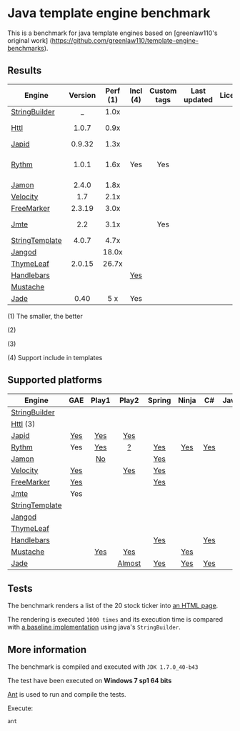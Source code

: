 # Java template engine benchmark
This is a benchmark for java template engines based on [greenlaw110's original work] (https://github.com/greenlaw110/template-engine-benchmarks).

## Results 



| Engine                                                 | Version     | Perf (1) | Incl (4)                                                  | Custom tags | Last updated | Licence | Notes           | 
| -------------------------------------------------------|:-----------:|:--------:|:---------------------------------------------------------:|:-----------:|:------------:|:-------:|:---------------:|
| [StringBuilder](stringbuilder.md)                      |    _        |   1.0x   |                                                           |             |              |         |                 | 
| [Httl](httl.md)                                        |  1.0.7      |   0.9x   |                                                           |             |              |         |Latest 1.0.11    |
| [Japid](japid.md)                                      |  0.9.32     |   1.3x   |                                                           |             |              |         |                 |
| [Rythm](rythm.md)                                      |  1.0.1      |   1.6x   | Yes                                                       | Yes         |              |         |Razor like syntax|
| [Jamon](jamon.md)                                      |  2.4.0      |   1.8x   |                                                           |             |              |         |                 |
| [Velocity](http://velocity.apache.org)                 |  1.7        |   2.1x   |                                                           |             |              |         |                 |
| [FreeMarker](freemarker.md)                            |  2.3.19     |   3.0x   |                                                           |             |              |         |                 |
| [Jmte](https://code.google.com/p/jmte/)                |  2.2        |   3.1x   |                                                           |Yes          |              |         |Latest  3.1      |
| [StringTemplate](http://www.stringtemplate.org/)       |  4.0.7      |   4.7x   |                                                           |             |              |         |                 |       
| [Jangod](jangod.md)                                    |             |  18.0x   |                                                           |             |              |         |                 |       
| [ThymeLeaf](thymeleaf.md)                              |  2.0.15     |  26.7x   |                                                           |             |              |         |                 |       
| [Handlebars](http://jknack.github.io/handlebars.java/) |             |          | [Yes](http://jknack.github.io/handlebars.java/reuse.html) |             |              |         |                 |             
| [Mustache](https://github.com/spullara/mustache.java/) |             |          |                                                           |             |              |         |                 |
| [Jade](https://github.com/neuland/jade4j)              |    0.40     |    5 x   | Yes                                                       |             |              |         |                 |


(1) The smaller, the better

(2)

(3) 

(4) Support include in templates

## Supported platforms

| Engine                                                 |                                                          GAE                                | Play1                                                                        |                      Play2                           |                                       Spring                                                                         |                    Ninja                             |                                                 C#                                                   |                             Javascript                | 
| -------------------------------------------------------|:-------------------------------------------------------------------------------------------:|:----------------------------------------------------------------------------:|:----------------------------------------------------:|:--------------------------------------------------------------------------------------------------------------------:|:----------------------------------------------------:|:----------------------------------------------------------------------------------------------------:|:-----------------------------------------------------:|
| [StringBuilder](stringbuilder.md)                      |                                                                                             |                                                                              |                                                      |                                                                                                                      |                                                      |                                                                                                      |                                                       |
| [Httl](httl.md)  (3)                                   |                                                                                             |                                                                              |                                                      |                                                                                                                      |                                                      |                                                                                                      |                                                       |
| [Japid](japid.md)                                      |[Yes](https://github.com/branaway/Japid/issues/61)                                           |[Yes](http://www.playframework.com/modules/japid)                             | [Yes](https://github.com/branaway/japid42)           |                                                                                                                      |                                                      |                                                                                                      |                                                       |
| [Rythm](rythm.md)                                      | Yes                                                                                         |[Yes](https://github.com/greenlaw110/play-rythm)                              | [?](https://github.com/greenlaw110/Rythm/issues/204) | [Yes](https://github.com/greenlaw110/spring-rythm)                                                                   | [Yes](https://github.com/ninjaframework/ninja-rythm) |[Yes](http://haacked.com/archive/2011/01/06/razor-syntax-quick-reference.aspx/)                       | [Yes](https://github.com/kirbysayshi/vash)            |
| [Jamon](jamon.md)                                      |                                                                                             | [No](https://groups.google.com/forum/#!topic/play-framework/YITlfU2mkac)     |                                                      |[Yes](http://www.bloglovin.com/viewer?post=1180506903&group=0&frame_type=b&blog=8581863&frame=1&click=0&user=0)       |                                                      |                                                                                                      |                                                       |
| [Velocity](http://velocity.apache.org)                 |[Yes](http://stackoverflow.com/questions/2014099/velocity-framework-on-google-app-engine)    |                                                                              | [Yes](https://github.com/Furyu/play-velocity-plugin) | [Yes](http://docs.spring.io/spring/docs/3.0.0.M3/reference/html/ch17s04.html)                                        |                                                      |                                                                                                      |                                                       |
| [FreeMarker](freemarker.md)                            |[Yes](http://freemarker.org/freemarkerdownload.html)                                         |                                                                              |                                                      |[Yes](http://docs.spring.io/spring/docs/3.0.0.M3/reference/html/ch17s04.html)                                         |                                                      |                                                                                                      |                                                       |
| [Jmte](https://code.google.com/p/jmte/)                | Yes                                                                                         |                                                                              |                                                      |                                                                                                                      |                                                      |                                                                                                      |                                                       | 
| [StringTemplate](http://www.stringtemplate.org/)       |                                                                                             |                                                                              |                                                      |                                                                                                                      |                                                      |                                                                                                      |                                                       |
| [Jangod](jangod.md)                                    |                                                                                             |                                                                              |                                                      |                                                                                                                      |                                                      |                                                                                                      |                                                       |
| [ThymeLeaf](thymeleaf.md)                              |                                                                                             |                                                                              |                                                      |                                                                                                                      |                                                      |                                                                                                      |                                                       |
| [Handlebars](http://jknack.github.io/handlebars.java/) |                                                                                             |                                                                              |                                                      |   [Yes](https://github.com/jknack/handlebars.java/tree/master/handlebars-springmvc)                                  |                                                      | [Yes](http://stackoverflow.com/questions/15814781/render-handlebar-templates-server-side-in-net-c)   | [Yes](http://handlebarsjs.com/)                       |
| [Mustache](https://github.com/spullara/mustache.java/) |                                                                                             | [Yes](http://www.playframework.com/modules/mustache)                         |[Yes](https://github.com/julienba/play2-mustache)     |                                                                                                                      |[Yes](https://github.com/kpacha/ninja-mustache)       |                                                                                                      | [Yes](http://mustache.github.com/mustache.5.html/)    |
| [Jade](https://github.com/neuland/jade4j)              |                                                                                             |                                                                              | [Almost](http://stackoverflow.com/a/16917876/740464) | [Yes](https://github.com/neuland/spring-jade4j)|[Yes](https://github.com/mysu/jade4ninja)                            | [Yes](http://stackoverflow.com/a/10569528/740464)    | [Yes](http://jade-lang.com/)                                                                         |                                                       |


## Tests

The benchmark renders a list of the 20 stock ticker into [an HTML page](https://rawgithub.com/PerfectCarl/template-engine-benchmarks/master/output/stringbuilder.html).

The rendering is executed `1000 times` and its execution time is compared with [a baseline implementation](stringbuilder.md) using java's `StringBuilder`.

## More information 

The benchmark is compiled and executed with `JDK 1.7.0_40-b43`

The test have been executed on **Windows 7 sp1 64 bits** 

[Ant](http://ant.apache.org/) is used to run and compile the tests.

Execute: 
```
ant
```

